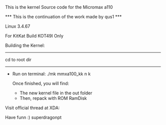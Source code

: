 This is the kernel Source code for the Micromax a110 

*** This is the continuation of the work made by qus1 ***

Linux 3.4.67

For KitKat Build KOT49I Only


Building the Kernel:
********************
cd to root dir
********************




- Run on terminal:   ./mk mmxa100_kk n k




  Once finished, you will find:
  - The new kernel file in the out folder 
  - Then, repack with ROM RamDisk
 



Visit official thread at XDA: 


Have funn :)
superdragonpt 

